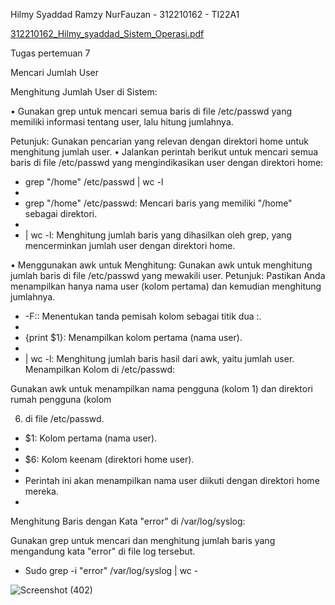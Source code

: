 Hilmy Syaddad Ramzy NurFauzan - 312210162 - TI22A1

[312210162_Hilmy_syaddad_Sistem_Operasi.pdf](https://github.com/user-attachments/files/17514362/312210162_Hilmy_syaddad_Sistem_Operasi.pdf)

Tugas pertemuan 7

Mencari Jumlah User

Menghitung Jumlah User di Sistem:

• Gunakan grep untuk mencari semua baris di file /etc/passwd yang memiliki informasi 
tentang user, lalu hitung jumlahnya.

Petunjuk: Gunakan pencarian yang relevan dengan direktori home untuk menghitung jumlah user.
• Jalankan perintah berikut untuk mencari semua baris di file /etc/passwd yang mengindikasikan 
user dengan direktori home:

- grep "/home" /etc/passwd | wc -l
- 
- grep "/home" /etc/passwd: Mencari baris yang memiliki "/home" sebagai direktori.
- 
- | wc -l: Menghitung jumlah baris yang dihasilkan oleh grep, yang mencerminkan 
jumlah user dengan direktori home.

• Menggunakan awk untuk Menghitung:
Gunakan awk untuk menghitung jumlah baris di file /etc/passwd yang mewakili user.
Petunjuk: Pastikan Anda menampilkan hanya nama user (kolom pertama) dan kemudian menghitung 
jumlahnya.

- -F:: Menentukan tanda pemisah kolom sebagai titik dua :.
- 
- {print $1}: Menampilkan kolom pertama (nama user).
- 
- | wc -l: Menghitung jumlah baris hasil dari awk, yaitu jumlah user.
Menampilkan Kolom di /etc/passwd:

Gunakan awk untuk menampilkan nama pengguna (kolom 1) dan direktori rumah pengguna (kolom 

6) di file /etc/passwd.
   
- $1: Kolom pertama (nama user).
- 
- $6: Kolom keenam (direktori home user).
- 
- Perintah ini akan menampilkan nama user diikuti dengan direktori home mereka.
- 
Menghitung Baris dengan Kata "error" di /var/log/syslog:

Gunakan grep untuk mencari dan menghitung jumlah baris yang mengandung kata "error" di file log 
tersebut.

- Sudo grep -i "error" /var/log/syslog | wc -


![Screenshot (402)](https://github.com/user-attachments/assets/588adc99-c6bb-4b1c-bcbc-b59631d50f50)

